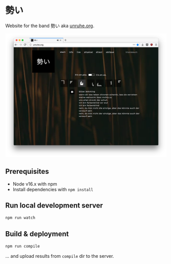# 勢い

Website for the band 勢い aka [unruhe.org](http://unruhe.org).

![Screenshot](screenshot.png "Ikioi at unruhe.org")


## Prerequisites

- Node v16.x with npm
- Install dependencies with `npm install`


## Run local development server

```bash
npm run watch
```


## Build & deployment

```bash
npm run compile
```

... and upload results from `compile` dir to the server.
